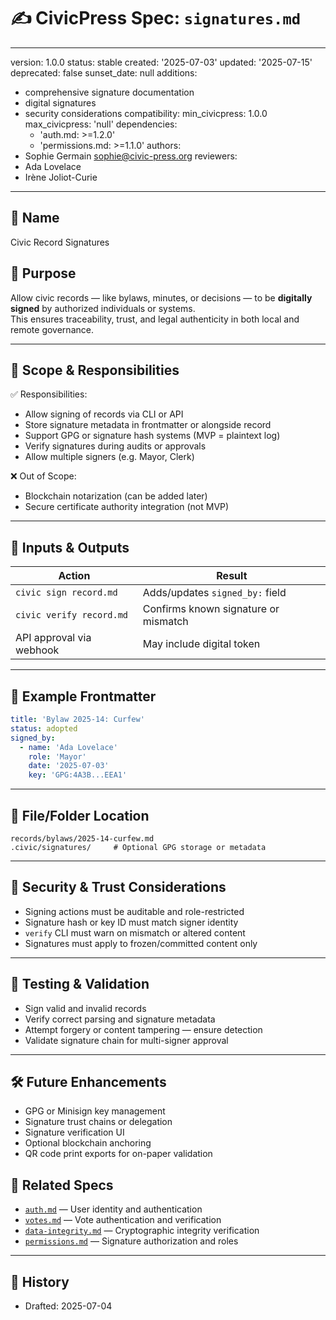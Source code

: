 # ✍️ CivicPress Spec: `signatures.md`

---
version: 1.0.0
status: stable
created: '2025-07-03'
updated: '2025-07-15'
deprecated: false
sunset_date: null
additions:

- comprehensive signature documentation
- digital signatures
- security considerations
compatibility:
  min_civicpress: 1.0.0
  max_civicpress: 'null'
  dependencies:
  - 'auth.md: >=1.2.0'
  - 'permissions.md: >=1.1.0'
authors:
- Sophie Germain <sophie@civic-press.org>
reviewers:
- Ada Lovelace
- Irène Joliot-Curie

---

## 📛 Name

Civic Record Signatures

## 🎯 Purpose

Allow civic records — like bylaws, minutes, or decisions — to be **digitally
signed** by authorized individuals or systems.  
This ensures traceability, trust, and legal authenticity in both local and
remote governance.

---

## 🧩 Scope & Responsibilities

✅ Responsibilities:

- Allow signing of records via CLI or API
- Store signature metadata in frontmatter or alongside record
- Support GPG or signature hash systems (MVP = plaintext log)
- Verify signatures during audits or approvals
- Allow multiple signers (e.g. Mayor, Clerk)

❌ Out of Scope:

- Blockchain notarization (can be added later)
- Secure certificate authority integration (not MVP)

---

## 🔗 Inputs & Outputs

| Action                   | Result                               |
| ------------------------ | ------------------------------------ |
| `civic sign record.md`   | Adds/updates `signed_by:` field      |
| `civic verify record.md` | Confirms known signature or mismatch |
| API approval via webhook | May include digital token            |

---

## 📝 Example Frontmatter

```yaml
title: 'Bylaw 2025-14: Curfew'
status: adopted
signed_by:
  - name: 'Ada Lovelace'
    role: 'Mayor'
    date: '2025-07-03'
    key: 'GPG:4A3B...EEA1'
```

---

## 📂 File/Folder Location

```
records/bylaws/2025-14-curfew.md
.civic/signatures/     # Optional GPG storage or metadata
```

---

## 🔐 Security & Trust Considerations

- Signing actions must be auditable and role-restricted
- Signature hash or key ID must match signer identity
- `verify` CLI must warn on mismatch or altered content
- Signatures must apply to frozen/committed content only

---

## 🧪 Testing & Validation

- Sign valid and invalid records
- Verify correct parsing and signature metadata
- Attempt forgery or content tampering — ensure detection
- Validate signature chain for multi-signer approval

---

## 🛠️ Future Enhancements

- GPG or Minisign key management
- Signature trust chains or delegation
- Signature verification UI
- Optional blockchain anchoring
- QR code print exports for on-paper validation

## 🔗 Related Specs

- [`auth.md`](./auth.md) — User identity and authentication
- [`votes.md`](./votes.md) — Vote authentication and verification
- [`data-integrity.md`](./data-integrity.md) — Cryptographic integrity
  verification
- [`permissions.md`](./permissions.md) — Signature authorization and roles

---

## 📅 History

- Drafted: 2025-07-04
